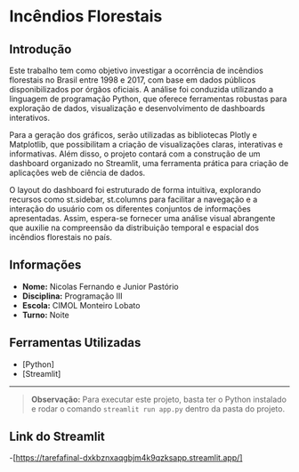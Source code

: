 

# Incêndios Florestais

## Introdução

Este trabalho tem como objetivo investigar a ocorrência de incêndios florestais no Brasil entre 1998 e 2017, com base em dados públicos disponibilizados por órgãos oficiais. A análise foi conduzida utilizando a linguagem de programação Python, que oferece ferramentas robustas para exploração de dados, visualização e desenvolvimento de dashboards interativos.

Para a geração dos gráficos, serão utilizadas as bibliotecas Plotly e Matplotlib, que possibilitam a criação de visualizações claras, interativas e informativas. Além disso, o projeto contará com a construção de um dashboard organizado no Streamlit, uma ferramenta prática para criação de aplicações web de ciência de dados.

O layout do dashboard foi estruturado de forma intuitiva, explorando recursos como st.sidebar, st.columns para facilitar a navegação e a interação do usuário com os diferentes conjuntos de informações apresentadas. Assim, espera-se fornecer uma análise visual abrangente que auxilie na compreensão da distribuição temporal e espacial dos incêndios florestais no país.

## Informações

- **Nome:** Nicolas Fernando e Junior Pastório  
- **Disciplina:** Programação III  
- **Escola:** CIMOL Monteiro Lobato  
- **Turno:** Noite

## Ferramentas Utilizadas

- [Python]
- [Streamlit]

---

> **Observação:** Para executar este projeto, basta ter o Python instalado e rodar o comando `streamlit run app.py` dentro da pasta do projeto.

## Link do Streamlit

-[https://tarefafinal-dxkbznxaqgbjm4k9qzksapp.streamlit.app/]
